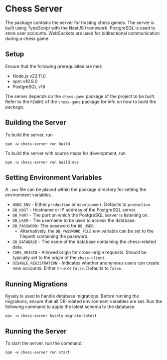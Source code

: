 # Chess Server

The package contains the server for hosting chess games. The server is built using TypeScript with the NestJS framework. PostgreSQL is used to store user accounts. WebSockets are used for bidirectional communication during a chess game.

## Setup

Ensure that the following prerequisites are met:

- Node.js v22.11.0
- npm v10.9.0
- PostgreSQL v16

The server depends on the `chess-game` package of the project to be built. Refer to the `README` of the `chess-game` package for info on how to build the package.

## Building the Server

To build the server, run

```
npm -w chess-server run build
```

To build the server with source maps for development, run

```
npm -w chess-server run build:dev
```

## Setting Environment Variables

A `.env` file can be placed within the package directory for setting the environment variables.

- `NODE_ENV` - Either `production` or `development`. Defaults to `production`.
- `DB_HOST` - Hostname or IP address of the PostgreSQL server.
- `DB_PORT` - The port on which the PostgreSQL server is listening on.
- `DB_USER` - The username to be used to access the database.
- `DB_PASSWORD`- The password for `DB_USER`.
  - Alternatively, the `DB_PASSWORD_FILE` env variable can be set to the filepath containing the password.
- `DB_DATABASE` - The name of the database containing the chess-related data.
- `CORS_ORIGIN` - Allowed origin for cross-origin requests. Should be typically set to the origin of the `chess-client`.
- `DISABLE_REGISTRATION` - Indicates whether anonymous users can create new accounts. Either `true` or `false`. Defaults to `false`.

## Running Migrations

Kysely is used to handle database migrations. Before running the migrations, ensure that all DB-related environment variables are set. Run the following command to apply the latest schema to the database:

```
npx -w chess-server kysely migrate:latest
```

## Running the Server

To start the server, run the command:

```
npm -w chess-server run start
```
